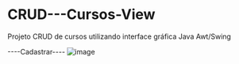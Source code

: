 # CRUD---Cursos-View
Projeto CRUD de cursos utilizando interface gráfica Java Awt/Swing

----Cadastrar----
![image](https://github.com/emilly-soares/CRUD---Cursos-View/assets/54116441/070652cd-4d4f-4a07-a2c0-597cb660898a)


